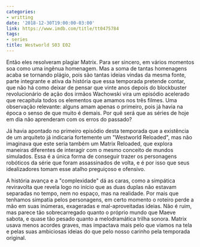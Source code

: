 ```yaml
---
categories:
- writting
date: '2018-12-30T19:00:00-03:00'
link: https://www.imdb.com/title/tt0475784
tags:
- series
title: Westworld S03 E02
---
```


Então eles resolveram plagiar Matrix. Para ser sincero, em vários momentos soa como uma ingênua homenagem. Mas a soma de tantas homenagens acaba se tornando plágio, pois são tantas ideias vindas da mesma fonte, parte integrante e ativa da história que essa temporada pretende contar, que não há como deixar de pensar que vinte anos depois do blockbuster revolucionário de ação dos irmãos Wachowski vira um episódio acelerado que recapitula todos os elementos que amamos nos três filmes. Uma observação relevante: alguns amam apenas o primeiro, pois já havia na época o senso de que muito é demais. Por quê será que as séries de hoje em dia não aprenderam com os erros do passado?

Já havia apontado no primeiro episódio desta temporada que a existência de um arquiteto já indicaria fortemente um "Westworld Reloaded", mas não imaginava que este seria também um Matrix Reloaded, que explora maneiras diferentes de interagir com o mesmo conceito de mundos simulados. Essa é a única forma de conseguir trazer os personagens robóticos da série que foram assassinados de volta, e é por isso que seus idealizadores tomam esse atalho preguiçoso e ofensivo.

A história avança e a "complexidade" dá as caras, como a simpática reviravolta que revela logo no início que as duas duplas não estavam separadas no tempo, nem no espaço, mas na realidade. Por mais que tenhamos simpatia pelos personagens, em certo momento o roteiro perde a mão em suas inúmeras, exageradas e mal-aproveitadas ideias. Não é ruim, mas parece tão sobrecarregado quanto o próprio mundo que Maeve sabota, e quase tão pesado quanto a melodramática trilha sonora. Matrix usava menos acordes graves, mas impactava mais pelo que víamos na tela e pelas suas ambiciosas ideias do que pelo nosso carinho pela temporada original.